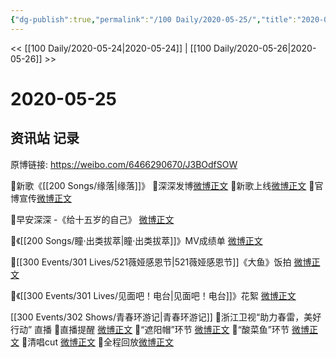 ```yaml
---
{"dg-publish":true,"permalink":"/100 Daily/2020-05-25/","title":"2020-05-25","created":"2023-04-04T17:38:52.825+08:00","updated":"2023-04-04T17:42:49.070+08:00"}
---
```



<< [[100 Daily/2020-05-24\|2020-05-24]] | [[100 Daily/2020-05-26\|2020-05-26]] >>

# 2020-05-25

## 资讯站 记录

原博链接: https://weibo.com/6466290670/J3BOdfSOW

🎵新歌《[[200 Songs/缘落\|缘落]]》
🌿深深发博[微博正文](https://m.weibo.cn/6466290670/4508553920201521)
🌿新歌上线[微博正文](https://m.weibo.cn/6466290670/4508412036372503)
🌿官博宣传[微博正文](https://m.weibo.cn/6466290670/4508447645152584)

🎵早安深深 -《给十五岁的自己》
[微博正文](https://m.weibo.cn/6466290670/4508383015575375)

🎵《[[200 Songs/瞳·出类拔萃\|瞳·出类拔萃]]》MV成绩单 [微博正文](https://m.weibo.cn/6466290670/4508545012413385)

🎵[[300 Events/301 Lives/521薇娅感恩节\|521薇娅感恩节]]《大鱼》饭拍 [微博正文](https://m.weibo.cn/6466290670/4508558131903484)

🎵《[[300 Events/301 Lives/见面吧！电台\|见面吧！电台]]》花絮 [微博正文](https://m.weibo.cn/6466290670/4508439927709828)

[[300 Events/302 Shows/青春环游记\|青春环游记]]
🎵浙江卫视“助力春雷，美好行动” 直播
🌿直播提醒 [微博正文](https://m.weibo.cn/6466290670/4508562942227895)
🌿“遮阳帽”环节 [微博正文](https://m.weibo.cn/6466290670/4508580486934190)
🌿“酸菜鱼”环节 [微博正文](https://m.weibo.cn/6466290670/4508585121788060)
🌿清唱cut [微博正文](https://m.weibo.cn/6466290670/4508626927262523)
🌿全程回放[微博正文](https://m.weibo.cn/6466290670/4508621611808498)
